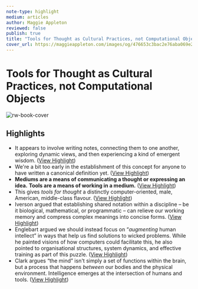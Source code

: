 ```yaml
---
note-type: highlight
medium: articles
author: Maggie Appleton
reviewed: false
publish: true
title: "Tools for Thought as Cultural Practices, not Computational Objects"
cover_url: https://maggieappleton.com/images/og/476653c3bac2e76aba069e20fc645cf0.png
---
```

# Tools for Thought as Cultural Practices, not Computational Objects

![rw-book-cover](https://maggieappleton.com/images/og/476653c3bac2e76aba069e20fc645cf0.png)

## Highlights
- It appears to involve writing notes, connecting them to one another, exploring dynamic views, and then experiencing a kind of emergent wisdom. ([View Highlight](https://read.readwise.io/read/01jcefn4r8r7b2znxn56se71k1))
- We're a bit too early in the establishment of this concept for anyone to have written a canonical definition yet. ([View Highlight](https://read.readwise.io/read/01jcefqcayhmdyfpmsfc2jjjmh))
- **Mediums are a means of communicating a thought or expressing an idea.** **Tools are a means of working in a medium.** ([View Highlight](https://read.readwise.io/read/01jceg1aacvscpbs5np47fwxyb))
- This gives *tools for thought* a distinctly computer-oriented, male, American, middle-class flavour. ([View Highlight](https://read.readwise.io/read/01jcegda41mmc25vebghs063xj))
- Iverson argued that establishing shared notation within a discipline – be it biological, mathematical, or programmatic – can relieve our working memory and compress complex meanings into concise forms. ([View Highlight](https://read.readwise.io/read/01jcegdtmj5vs68evx9qh1gtrz))
- Englebart argued we should instead focus on “*augmenting* human intellect” in ways that help us find solutions to wicked problems. While he painted visions of how computers could facilitate this, he also pointed to organisational structures, system dynamics, and effective training as part of this puzzle. ([View Highlight](https://read.readwise.io/read/01jcegj34g3q3hf0knkz1s75ez))
- Clark argues “the mind” isn't simply a set of functions within the brain, but a process that happens *between* our bodies and the physical environment. Intelligence emerges at the intersection of humans and tools. ([View Highlight](https://read.readwise.io/read/01jcegr80fcgv3taszkfc5araz))
